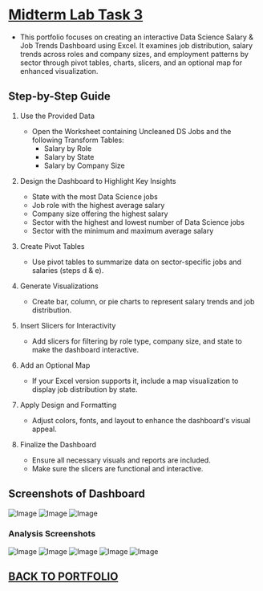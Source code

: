# [Midterm Lab Task 3](https://github.com/user-attachments/files/19262195/Midterm.lab.task.3.Greiden.xlsx)
- This portfolio focuses on creating an interactive Data Science Salary & Job Trends Dashboard using Excel. It examines job distribution, salary trends across roles and company sizes, and employment patterns by sector through pivot tables, charts, slicers, and an optional map for enhanced visualization.

## Step-by-Step Guide

1. Use the Provided Data
   - Open the Worksheet containing Uncleaned DS Jobs and the following Transform Tables:  
     - Salary by Role  
     - Salary by State  
     - Salary by Company Size  

2. Design the Dashboard to Highlight Key Insights
   - State with the most Data Science jobs  
   - Job role with the highest average salary  
   - Company size offering the highest salary  
   - Sector with the highest and lowest number of Data Science jobs  
   - Sector with the minimum and maximum average salary  

3. Create Pivot Tables  
   - Use pivot tables to summarize data on sector-specific jobs and salaries (steps d & e).  

4. Generate Visualizations
   - Create bar, column, or pie charts to represent salary trends and job distribution.

     
5. Insert Slicers for Interactivity 
   - Add slicers for filtering by role type, company size, and state to make the dashboard interactive.  

6. Add an Optional Map  
   - If your Excel version supports it, include a map visualization to display job distribution by state.  

7. Apply Design and Formatting  
   - Adjust colors, fonts, and layout to enhance the dashboard's visual appeal.  

8. Finalize the Dashboard 
   - Ensure all necessary visuals and reports are included.  
   - Make sure the slicers are functional and interactive.

## Screenshots of Dashboard
![Image](https://github.com/user-attachments/assets/eb2c0022-c173-4be8-909f-d0d62b9a3226)
![Image](https://github.com/user-attachments/assets/4d6cdb07-00e7-4199-a784-058026c18c12)
![Image](https://github.com/user-attachments/assets/aeaa2b38-9b0b-43e6-81f3-e6a3cc667b1b)

### Analysis Screenshots
![Image](https://github.com/user-attachments/assets/97f246ed-e368-450c-8d73-c210f81ab93a)
![Image](https://github.com/user-attachments/assets/9e9d9df1-3adf-47af-ac4f-f301518b44c3)
![Image](https://github.com/user-attachments/assets/9518a48d-d484-4aa8-b372-20608c045c5a)
![Image](https://github.com/user-attachments/assets/f8c0ec20-bb4a-498e-8cc2-c1779855135f)
![Image](https://github.com/user-attachments/assets/711f3c85-6fee-46b9-8514-5bd12737a679)


## [BACK TO PORTFOLIO](https://greidengueco.github.io/EDM-Portfolio/)
